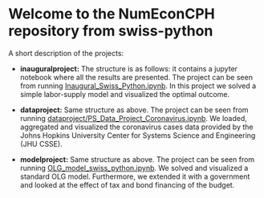 # Welcome to the NumEconCPH repository from swiss-python

A short description of the projects:

- **inauguralproject:** The structure is as follows: it contains a jupyter notebook where all the results are presented. The project can be seen from running [Inaugural_Swiss_Python.ipynb](inauguralproject/Inaugural_Swiss_Python.ipynb). In this project we solved a simple labor-supply model and visualized the optimal outcome. 

- **dataproject:** Same structure as above. The project can be seen from running [dataproject/PS_Data_Project_Coronavirus.ipynb](PS_Data_Project_Coronavirus.ipynb). We loaded, aggregated and visualized the coronavirus cases data provided by the Johns Hopkins University Center for Systems Science and Engineering (JHU CSSE). 

- **modelproject:** Same structure as above. The project can be seen from running [OLG_model_swiss_python.ipynb](modelproject/OLG_model_swiss_python.ipynb). We solved and visualized a standard OLG model. Furthermore, we extended it with a government and looked at the effect of tax and bond financing of the budget. 


